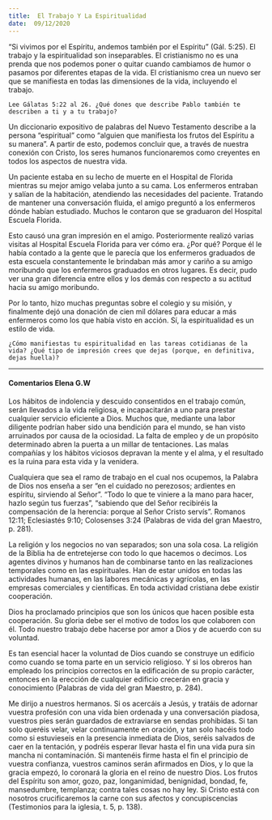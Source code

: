 ```yaml
---
title:  El Trabajo Y La Espiritualidad
date:  09/12/2020
---
```


“Si vivimos por el Espíritu, andemos también por el Espíritu” (Gál. 5:25). El trabajo y la espiritualidad son inseparables. El cristianismo no es una prenda que nos podemos poner o quitar cuando cambiamos de humor o pasamos por diferentes etapas de la vida. El cristianismo crea un nuevo ser que se manifiesta en todas las dimensiones de la vida, incluyendo el trabajo.

`Lee Gálatas 5:22 al 26. ¿Qué dones que describe Pablo también te describen a ti y a tu trabajo?`

Un diccionario expositivo de palabras del Nuevo Testamento describe a la persona “espiritual” como “alguien que manifiesta los frutos del Espíritu a su manera”. A partir de esto, podemos concluir que, a través de nuestra conexión con Cristo, los seres humanos funcionaremos como creyentes en todos los aspectos de nuestra vida.

Un paciente estaba en su lecho de muerte en el Hospital de Florida mientras su mejor amigo velaba junto a su cama. Los enfermeros entraban y salían de la habitación, atendiendo las necesidades del paciente. Tratando de mantener una conversación fluida, el amigo preguntó a los enfermeros dónde habían estudiado. Muchos le contaron que se graduaron del Hospital Escuela Florida.

Esto causó una gran impresión en el amigo. Posteriormente realizó varias visitas al Hospital Escuela Florida para ver cómo era. ¿Por qué? Porque él le había contado a la gente que le parecía que los enfermeros graduados de esta escuela constantemente le brindaban más amor y cariño a su amigo moribundo que los enfermeros graduados en otros lugares. Es decir, pudo ver una gran diferencia entre ellos y los demás con respecto a su actitud hacia su amigo moribundo.

Por lo tanto, hizo muchas preguntas sobre el colegio y su misión, y finalmente dejó una donación de cien mil dólares para educar a más enfermeros como los que había visto en acción. Sí, la espiritualidad es un estilo de vida.

`¿Cómo manifiestas tu espiritualidad en las tareas cotidianas de la vida? ¿Qué tipo de impresión crees que dejas (porque, en definitiva, dejas huella)?`

---

#### Comentarios Elena G.W

Los hábitos de indolencia y descuido consentidos en el trabajo común, serán llevados a la vida religiosa, e incapacitarán a uno para prestar cualquier servicio eficiente a Dios. Muchos que, mediante una labor diligente podrían haber sido una bendición para el mundo, se han visto arruinados por causa de la ociosidad. La falta de empleo y de un propósito determinado abren la puerta a un millar de tentaciones. Las malas compañías y los hábitos viciosos depravan la mente y el alma, y el resultado es la ruina para esta vida y la venidera.

Cualquiera que sea el ramo de trabajo en el cual nos ocupemos, la Palabra de Dios nos enseña a ser “en el cuidado no perezosos; ardientes en espíritu, sirviendo al Señor”. “Todo lo que te viniere a la mano para hacer, hazlo según tus fuerzas”, “sabiendo que del Señor recibiréis la compensación de la herencia: porque al Señor Cristo servís”. Romanos 12:11; Eclesiastés 9:10; Colosenses 3:24 (Palabras de vida del gran Maestro, p. 281).

La religión y los negocios no van separados; son una sola cosa. La religión de la Biblia ha de entretejerse con todo lo que hacemos o decimos. Los agentes divinos y humanos han de combinarse tanto en las realizaciones temporales como en las espirituales. Han de estar unidos en todas las actividades humanas, en las labores mecánicas y agrícolas, en las empresas comerciales y científicas. En toda actividad cristiana debe existir cooperación.

Dios ha proclamado principios que son los únicos que hacen posible esta cooperación. Su gloria debe ser el motivo de todos los que colaboren con él. Todo nuestro trabajo debe hacerse por amor a Dios y de acuerdo con su voluntad.

Es tan esencial hacer la voluntad de Dios cuando se construye un edificio como cuando se toma parte en un servicio religioso. Y si los obreros han empleado los principios correctos en la edificación de su propio carácter, entonces en la erección de cualquier edificio crecerán en gracia y conocimiento (Palabras de vida del gran Maestro, p. 284).

Me dirijo a nuestros hermanos. Si os acercáis a Jesús, y tratáis de adornar vuestra profesión con una vida bien ordenada y una conversación piadosa, vuestros pies serán guardados de extraviarse en sendas prohibidas. Si tan solo queréis velar, velar continuamente en oración, y tan solo hacéis todo como si estuvieseis en la presencia inmediata de Dios, seréis salvados de caer en la tentación, y podréis esperar llevar hasta el fin una vida pura sin mancha ni contaminación. Si mantenéis firme hasta el fin el principio de vuestra confianza, vuestros caminos serán afirmados en Dios, y lo que la gracia empezó, lo coronará la gloria en el reino de nuestro Dios. Los frutos del Espíritu son amor, gozo, paz, longanimidad, benignidad, bondad, fe, mansedumbre, templanza; contra tales cosas no hay ley. Si Cristo está con nosotros crucificaremos la carne con sus afectos y concupiscencias (Testimonios para la iglesia, t. 5, p. 138).